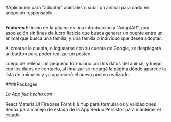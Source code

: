 

#Aplicación para "adoptar" animales o subir un animal para darlo en adopción responsable

##

**Features**
El inicio de la página es una introducción a "AdoptAR", una asociación sin fines de lucro ficticia que busca generar un puente entre un animal que busca una familia, y una familia o individuo que desea adoptar.



Al crearse la cuenta, o loguearse con su cuenta de Google, se desplegará un buttton para poder realizar un posteo.

Luego de rellenar un pequeño formulario con los datos del animal, y luego con los datos de contacto, al finalizar se recargá la página dónde aparece la lista de animales y ya aparecerá el nuevo posteo realizado.

####Packages

*La App fue hecha con*

React
MaterialUI
Firebase
Formik & Yup para formularios y validaciones
Redux para manejo de estado de la App
Redux Persistor para mantener el estado





